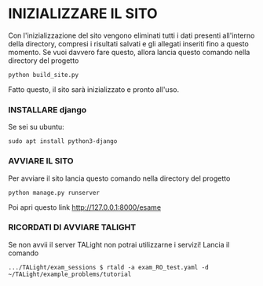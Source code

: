# INIZIALIZZARE IL SITO

Con l'inizializzazione del sito vengono eliminati tutti i dati presenti all'interno della directory, compresi i risultati salvati e gli allegati inseriti fino a questo momento. Se vuoi davvero fare questo, allora lancia questo comando nella directory del progetto

```
python build_site.py
```

Fatto questo, il sito sarà inizializzato e pronto all'uso.


### INSTALLARE django

Se sei su ubuntu:
```
sudo apt install python3-django
```

### AVVIARE IL SITO

Per avviare il sito lancia questo comando nella directory del progetto

```
python manage.py runserver
```

Poi apri questo link http://127.0.0.1:8000/esame

### RICORDATI DI AVVIARE TALIGHT

Se non avvii il server TALight non potrai utilizzarne i servizi! 
Lancia il comando

```
.../TALight/exam_sessions $ rtald -a exam_RO_test.yaml -d ~/TALight/example_problems/tutorial
```

